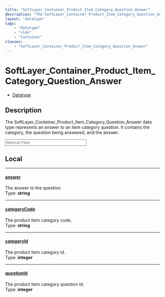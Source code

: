 ```yaml
---
title: "SoftLayer_Container_Product_Item_Category_Question_Answer"
description: "The SoftLayer_Container_Product_Item_Category_Question_Answer data type represents an answer to an item category questio... "
layout: "datatype"
tags:
    - "datatype"
    - "sldn"
    - "Container"
classes:
    - "SoftLayer_Container_Product_Item_Category_Question_Answer"
---
```


# SoftLayer_Container_Product_Item_Category_Question_Answer
<div id='service-datatype'>
    <ul id='sldn-reference-tabs'>
        <li id='datatype'> <a href='/reference/datatypes/SoftLayer_Container_Product_Item_Category_Question_Answer' >Datatype</a></li>
    </ul>
</div>

## Description 
The SoftLayer_Container_Product_Item_Category_Question_Answer data type represents an answer to an item category question.  It contains the category, the question being answered, and the answer. 





<!-- Service Filer BEGIN -->
<div class="view-filters">
        <div class="clearfix">
            <div class="search-input-box">
                <input placeholder="Method Filter" onkeyup="titleSearch(inputId='prop-input', divId='properties', elementClass='prop-row')" 
                    type="text" id="prop-input" value="" size="30" maxlength="128" class="form-text">
            </div>
        </div>
</div>
<!-- Service Filer END -->

<div id="properties" class="content">
<div id="localProperties" class="prop-content" >

## Local
-----
[answer]: #answer
#### [answer]
The answer to the question.  
<span class="type-label">Type: </span>**string**

-----
[categoryCode]: #categorycode
#### [categoryCode]
The product item category code.  
<span class="type-label">Type: </span>**string**

-----
[categoryId]: #categoryid
#### [categoryId]
The product item category id.  
<span class="type-label">Type: </span>**integer**

-----
[questionId]: #questionid
#### [questionId]
The product item category question id.  
<span class="type-label">Type: </span>**integer**

</div>
<!-- LOCAL PROPERTY END -->

</div>


